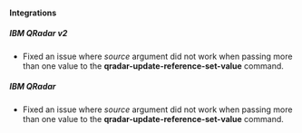 
#### Integrations
##### IBM QRadar v2
- Fixed an issue where *source* argument did not work when passing more than one value to the **qradar-update-reference-set-value** command.
##### IBM QRadar
- Fixed an issue where *source* argument did not work when passing more than one value to the **qradar-update-reference-set-value** command.
